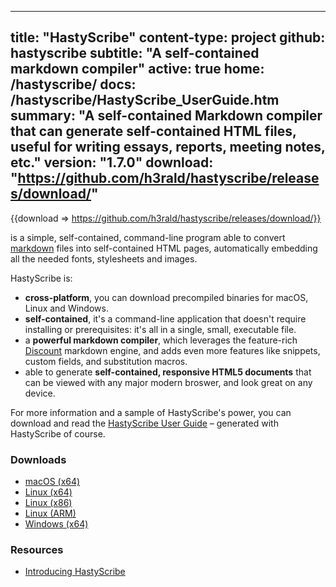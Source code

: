 -----
title: "HastyScribe"
content-type: project
github: hastyscribe
subtitle: "A self-contained markdown compiler"
active: true
home: /hastyscribe/
docs: /hastyscribe/HastyScribe_UserGuide.htm
summary: "A self-contained Markdown compiler that can generate self-contained HTML files, useful for writing essays, reports, meeting notes, etc."
version: "1.7.0"
download: "https://github.com/h3rald/hastyscribe/releases/download/"
-----
{{download => https://github.com/h3rald/hastyscribe/releases/download/}}

[](class:hastyscribe) is a simple, self-contained, command-line program able to convert [markdown](http://daringfireball.net/projects/markdown) files into self-contained HTML pages, automatically embedding all the needed fonts, stylesheets and images.

HastyScribe is:

* **cross-platform**, you can download precompiled binaries for macOS, Linux and Windows.
* **self-contained**, it's a command-line application that doesn't require installing or prerequisites: it's all in a single, small, executable file.
* a **powerful markdown compiler**, which leverages the feature-rich [Discount](https://www.pell.portland.or.us/~orc/Code/discount/) markdown engine, and adds even more features like snippets, custom fields, and substitution macros.
* able to generate **self-contained, responsive HTML5 documents** that can be viewed with any major modern broswer, and look great on any device.

For more information and a sample of HastyScribe's power, you can download and read the [HastyScribe User Guide](/hastyscribe/HastyScribe_UserGuide.htm) &ndash; generated with HastyScribe of course.

### Downloads

* [macOS (x64)]({{$download}}v{{$version}}/{{$github}}_v{{$version}}_macosx_x64.zip)
* [Linux (x64)]({{$download}}v{{$version}}/{{$github}}_v{{$version}}_linux_x64.zip)
* [Linux (x86)]({{$download}}v{{$version}}/{{$github}}_v{{$version}}_linux_x86.zip)
* [Linux (ARM)]({{$download}}v{{$version}}/{{$github}}_v{{$version}}_linux_arm.zip)
* [Windows (x64)]({{$download}}v{{$version}}/{{$github}}_v{{$version}}_windows_x64.zip)

### Resources

* [Introducing HastyScribe](/articles/hastyscribe/)
